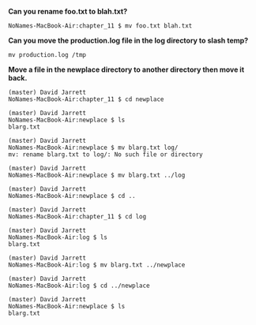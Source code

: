 **Can you rename foo.txt to blah.txt?**

    NoNames-MacBook-Air:chapter_11 $ mv foo.txt blah.txt
    
**Can you move the production.log file in the log directory to slash temp?**

    mv production.log /tmp


**Move a file in the newplace directory to another directory then move it back.**

    (master) David Jarrett
    NoNames-MacBook-Air:chapter_11 $ cd newplace
    
    (master) David Jarrett
    NoNames-MacBook-Air:newplace $ ls
    blarg.txt
    
    (master) David Jarrett
    NoNames-MacBook-Air:newplace $ mv blarg.txt log/
    mv: rename blarg.txt to log/: No such file or directory
    
    (master) David Jarrett
    NoNames-MacBook-Air:newplace $ mv blarg.txt ../log
    
    (master) David Jarrett
    NoNames-MacBook-Air:newplace $ cd ..
    
    (master) David Jarrett
    NoNames-MacBook-Air:chapter_11 $ cd log
    
    (master) David Jarrett
    NoNames-MacBook-Air:log $ ls
    blarg.txt
    
    (master) David Jarrett
    NoNames-MacBook-Air:log $ mv blarg.txt ../newplace
    
    (master) David Jarrett
    NoNames-MacBook-Air:log $ cd ../newplace
    
    (master) David Jarrett
    NoNames-MacBook-Air:newplace $ ls
    blarg.txt
